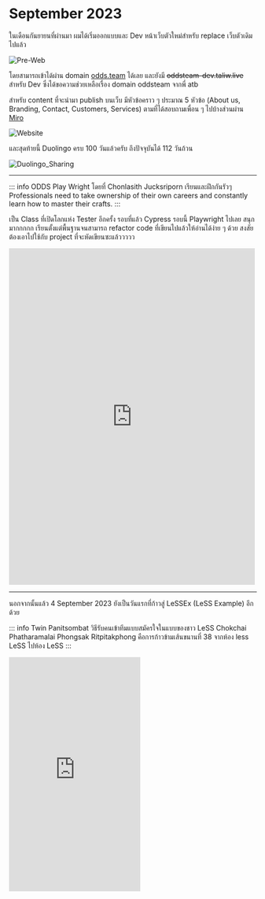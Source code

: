 # September 2023

ในเดือนกันยายนที่ผ่านมา ผมได้เริ่มออกแบบและ Dev หน้าเว็บตัวใหม่สำหรับ replace เว็บตัวเดิมไปแล้ว

![Pre-Web](/images/2023/september/Pre-Web.png)

โดยสามารถเข้าได้ผ่าน domain [odds.team](https://odds.team/) ได้เลย และยังมี ~~oddsteam-dev.taliw.live~~ สำหรับ Dev ซึ่งได้ขอความช่วยเหลือเรื่อง domain oddsteam จากพี่ <Badge type="info">atb</Badge>

สำหรับ content ที่จะนำมา publish บนเว็บ มีหัวข้อคราว ๆ ประมาณ 5 หัวข้อ (About us, Branding, Contact, Customers, Services) ตามที่ได้สอบถามเพื่อน ๆ ไปบ้างส่วนผ่าน [Miro](https://miro.com/app/board/uXjVMi8MsRI=/?share_link_id=701400712791)

![Website](/images/2023/september/Website.png)

และสุดท้ายนี้ Duolingo ครบ 100 วันแล้วครับ ถึงปัจจุบันได้ 112 วันถ้วน

![Duolingo_Sharing](/images/2023/september/Duolingo_Sharing.png)

---

::: info ODDS
Play Wright โดยที่ Chonlasith Jucksriporn เรียนและฝึกกันรัวๆ Professionals need to take ownership of their own careers and constantly learn how to master their crafts.
:::

เป็น Class ที่เปิดโลกแห่ง Tester อีกครั้ง รอบที่แล้ว Cypress รอบนี้ Playwright ไปเลย สนุกมากกกกก เรียนตั้งแต่พื้นฐานจนสามารถ refactor code ที่เขียนไปแล้วให้อ่านได้ง่าย ๆ ด้วย สงสัยต้องเอาไปใช้กับ project ที่จะหัดเขียนซะแล้ววววว

<iframe src="https://www.facebook.com/plugins/post.php?href=https%3A%2F%2Fwww.facebook.com%2Foddsteam%2Fposts%2Fpfbid02cJZnxKxngYtyWBKb3irVLgQGZntKdhZvGSqDydKPWHu6cELLaaW92kc7RNyCiLsul&show_text=true&width=500" width="500" height="684" style="border:none;overflow:hidden" scrolling="no" frameborder="0" allowfullscreen="true" allow="autoplay; clipboard-write; encrypted-media; picture-in-picture; web-share"></iframe>

---

นอกจากนั้นแล้ว 4 September 2023 ยังเป็นวันแรกที่ก้าวสู่ LeSSEx (LeSS Example) อีกด้วย

::: info Twin Panitsombat
วิธีรับคนเข้าทีมแบบสมัครใจในแบบของชาว LeSS Chokchai Phatharamalai Phongsak Ritpitakphong คือการก้าวข้ามเส้นขนานที่ 38 จากห้อง less LeSS ไปห้อง LeSS
:::

<iframe src="https://www.facebook.com/plugins/video.php?height=476&href=https%3A%2F%2Fwww.facebook.com%2Froofimon.class%2Fvideos%2F1215739452436954%2F&show_text=false&width=267&t=0" width="267" height="476" style="border:none;overflow:hidden" scrolling="no" frameborder="0" allowfullscreen="true" allow="autoplay; clipboard-write; encrypted-media; picture-in-picture; web-share" allowFullScreen="true"></iframe>
